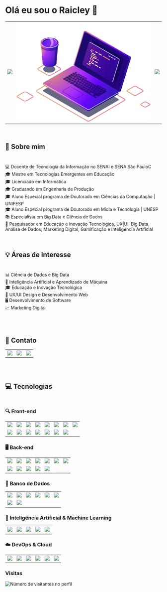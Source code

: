 # Olá eu sou o Raicley 👋
    

<table>
  <tr>
  <td>
    <img src="https://github-readme-stats.vercel.app/api?username=raicleycs&theme=dark&show_icons=true">
  </td>
    <td><img src="https://github.com/raicleycs/raicleycs/blob/main/img/computer-illustration.png"></td>
   <td>
  <img src="https://github-readme-stats.vercel.app/api/top-langs/?username=raicleycs&langs_count=3&theme=dark">
  </td
  </tr>
</table>
<br>

<div>
  
## 🚀 Sobre mim <br><br>
💻 Docente de Tecnologia da Informação no SENAI e SENA São PauloC<br>
🎓 Mestre em Tecnologias Emergentes em Educação<br>
🎓 Licenciado em Informática<br>
🎓 Graduando em Engenharia de Produção<br>
🎓 Aluno Especial programa de Doutorado em Ciências da Computação | UNIFESP<br>
🎓 Aluno Especial programa de Doutorado em Mídia e Tecnologia | UNESP<br>
📚 Especialista em Big Data e Ciência de Dados<br>
🔬 Pesquisador em Educação e Inovação Tecnológica, UX|UI, Big Data, Análise de Dados, Marketing Digital, Gamificação e Inteligência Artificial<br>
</div>
<br>
<div>
  
## 💡 Áreas de Interesse<br><br>
📊 Ciência de Dados e Big Data<br>
🤖 Inteligência Artificial e Aprendizado de Máquina<br>
🎓 Educação e Inovação Tecnológica<br>
🎨 UX/UI Design e Desenvolvimento Web<br>
🖥️ Desenvolvimento de Software<br>
📈 Marketing Digital<br>
</div>
<div>
  <br><br>
  
 ## 📱 Contato
  <table>
    <td>
      <a href="https://www.linkedin.com/in/raicleysampaio/"><img src="https://img.shields.io/badge/LinkedIn-0077B5?style=for-the-badge&logo=linkedin&logoColor=white"></a>
    </td>
    <td> 
     <a href="https://github.com/raicleycs/"><img src="https://img.shields.io/badge/GitHub-100000?style=for-the-badge&logo=github&logoColor=white"></a>
    </td>
    <td>
      <a href="https://www.instagram.com/raicley_sampaio/"><img src="https://img.shields.io/badge/Instagram-E4405F?style=for-the-badge&logo=instagram&logoColor=white">
    </td>
  </table>
        <br><br>
        
   ## 💻 Tecnologias<br><br>
### 🔍 **Front-end**
<table>
<tr>
<td><img src="https://img.shields.io/badge/HTML-239120?style=for-the-badge&logo=html5&logoColor=white"></td>
<td><img src="https://img.shields.io/badge/CSS-239120?&style=for-the-badge&logo=css3&logoColor=white"></td>
<td><img src="https://img.shields.io/badge/JavaScript-F7DF1E?style=for-the-badge&logo=javascript&logoColor=black"></td>
<td><img src="https://img.shields.io/badge/React-20232A?style=for-the-badge&logo=react&logoColor=61DAFB"></td>
<td><img src="https://img.shields.io/badge/Angular-DD0031?style=for-the-badge&logo=angular&logoColor=white"></td>
<td><img src="https://img.shields.io/badge/Vue.js-35495E?style=for-the-badge&logo=vue.js&logoColor=4FC08D"></td>
<td><img src="https://img.shields.io/badge/Bootstrap-563D7C?style=for-the-badge&logo=bootstrap&logoColor=white"></td>
<td><img src="https://img.shields.io/badge/Tailwind_CSS-38B2AC?style=for-the-badge&logo=tailwind-css&logoColor=white"></td>
</tr>
  <tr>
    <td><img src="https://img.shields.io/badge/Sass-CC6699?style=for-the-badge&logo=sass&logoColor=white"></td>
    <td><img src="https://img.shields.io/badge/React_Native-20232A?style=for-the-badge&logo=react&logoColor=61DAFB"></td>
    <td><img src="https://img.shields.io/badge/Flutter-02569B?style=for-the-badge&logo=flutter&logoColor=white"></td>
    <td><img src="https://img.shields.io/badge/Vite-646CFF?style=for-the-badge&logo=vite&logoColor=white"></td>
    <td><img src="https://img.shields.io/badge/PWA-0276C1?style=for-the-badge&logo=pwa&logoColor=white">   
    </td>
    <td><img src="https://img.shields.io/badge/Preact-5B2C6F?style=for-the-badge&logo=preact&logoColor=white">
      <td><img src="https://img.shields.io/badge/Astro-FF5D00?style=for-the-badge&logo=astro&logoColor=white">
</td>
</td>
  </tr>
</table>

### 🖥️ **Back-end**
<table>
<tr>
<td><img src="https://img.shields.io/badge/Node.js-43853D?style=for-the-badge&logo=node.js&logoColor=white"></td>
<td><img src="https://img.shields.io/badge/PHP-777BB4?style=for-the-badge&logo=php&logoColor=white"></td>
<td><img src="https://img.shields.io/badge/.NET-5C2D91?style=for-the-badge&logo=.net&logoColor=white"></td>
<td><img src="https://img.shields.io/badge/Laravel-FF2D20?style=for-the-badge&logo=laravel&logoColor=white"></td>
<td><img src="https://img.shields.io/badge/Express.js-404D59?style=for-the-badge"></td>
<td><img src="https://img.shields.io/badge/Django-092E20?style=for-the-badge&logo=django&logoColor=white"></td>
<td><img src="https://img.shields.io/badge/Python-3776AB?style=for-the-badge&logo=python&logoColor=white"></td>
</tr>
  <tr>
    <td><img src="https://img.shields.io/badge/C%23-239120?style=for-the-badge&logo=csharp&logoColor=white"></td>
    <td><img src="https://img.shields.io/badge/C%2B%2B-00599C?style=for-the-badge&logo=c%2B%2B&logoColor=white"></td>
    <td><img src="https://img.shields.io/badge/Hono-11B1BC?style=for-the-badge&logo=honos&logoColor=white">
</td>
    <td><img src="https://img.shields.io/badge/Kotlin-7F52FF?style=for-the-badge&logo=kotlin&logoColor=white">
</td>
    <td><img src="https://img.shields.io/badge/Java-007396?style=for-the-badge&logo=java&logoColor=white"></td>
  </tr>
</table>

### 📂 **Banco de Dados**
<table>
<tr>
<td><img src="https://img.shields.io/badge/MySQL-4479A1?style=for-the-badge&logo=mysql&logoColor=white"></td>
<td><img src="https://img.shields.io/badge/MongoDB-47A248?style=for-the-badge&logo=mongodb&logoColor=white"></td>
<td><img src="https://img.shields.io/badge/Firebase-F29D0C?style=for-the-badge&logo=firebase&logoColor=white"></td>
<td><img src="https://img.shields.io/badge/PostgreSQL-336791?style=for-the-badge&logo=postgresql&logoColor=white"></td>
<td><img src="https://img.shields.io/badge/SQLite-003B57?style=for-the-badge&logo=sqlite&logoColor=white"></td>
<td><img src="https://img.shields.io/badge/Redis-DC382D?style=for-the-badge&logo=redis&logoColor=white"></td>
</tr>
  <tr>
  <td><img src="https://img.shields.io/badge/PostgreSQL-336791?style=for-the-badge&logo=postgresql&logoColor=white"></td>    
    <td><img src="https://img.shields.io/badge/MariaDB-003545?style=for-the-badge&logo=mariadb&logoColor=white"></td>
  </tr>
</table>

### 🤖 **Inteligência Artificial & Machine Learning**
<table>
<tr>
<td><img src="https://img.shields.io/badge/TensorFlow-FF6F00?style=for-the-badge&logo=tensorflow&logoColor=white"></td>
<td><img src="https://img.shields.io/badge/PyTorch-EE4C2C?style=for-the-badge&logo=pytorch&logoColor=white"></td>
<td><img src="https://img.shields.io/badge/Scikit--learn-F7931E?style=for-the-badge&logo=scikit-learn&logoColor=white"></td>
<td><img src="https://img.shields.io/badge/Keras-D00000?style=for-the-badge&logo=keras&logoColor=white"></td>
<td><img src="https://img.shields.io/badge/OpenAI-412991?style=for-the-badge&logo=openai&logoColor=white"></td>
</tr>
</table>

### ☁️ **DevOps & Cloud**
<table>
<tr>
<td><img src="https://img.shields.io/badge/Microsoft_Azure-0089D6?style=for-the-badge&logo=microsoft-azure&logoColor=white"></td>
<td><img src="https://img.shields.io/badge/Docker-2496ED?style=for-the-badge&logo=docker&logoColor=white"></td>
<td><img src="https://img.shields.io/badge/Kubernetes-326CE5?style=for-the-badge&logo=kubernetes&logoColor=white"></td>
<td><img src="https://img.shields.io/badge/GitHub_Actions-2088FF?style=for-the-badge&logo=github-actions&logoColor=white"></td>
<td><img src="https://img.shields.io/badge/GitLab-FC6D26?style=for-the-badge&logo=gitlab&logoColor=white"></td>
<td><img src="https://img.shields.io/badge/Amazon_AWS-232F3E?style=for-the-badge&logo=amazon-aws&logoColor=white"></td>
</tr> 
</table>

### **Visitas**
<table>
<tr>
<p><img src="https://profile-counter.glitch.me/raicleycs/count.svg" alt="Número de visitantes no perfil"/></p>
</tr>
</table>
</div>

